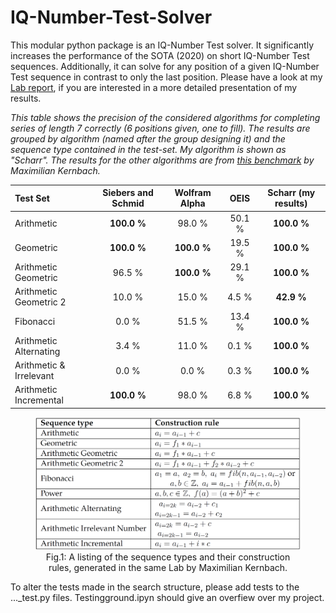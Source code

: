# IQ-Number-Test-Solver
This modular python package is an IQ-Number Test solver.
It significantly increases the performance of the SOTA (2020) on short IQ-Number Test sequences.
Additionally, it can solve for any position of a given IQ-Number Test sequence in contrast to only the last position.
Please have a look at my [Lab report](Lab_Report__MA_INF_4306_Solving_IQ_Number_Tests-1.pdf), if you are interested in a more detailed presentation of my results.

*This table shows the precision of the considered algorithms for completing series of length 7 correctly (6 positions given, one to fill).
The results are grouped by algorithm (named after the group designing it) and the sequence type contained in the test-set.
My algorithm is shown as "Scharr".
The results for the other algorithms are from [this benchmark](https://docs.google.com/spreadsheets/d/1NY_ty8dWDzet3DcqKVGQVRHnx7_T97Cotjfbeiu2IHc/edit#gid=0) by Maximilian Kernbach.*

|Test Set | Siebers and Schmid | Wolfram Alpha | OEIS | Scharr (my results)|
|:-----|:-----:|:-----:|:-----:|:-----:|
|Arithmetic | **100.0 \%** |  98.0 \% |  50.1 \% | **100.0 \%** |
|Geometric | **100.0 \%** | **100.0 \%** |  19.5 \% | **100.0 \%** |
|Arithmetic Geometric |  96.5 \% | **100.0 \%** |  29.1 \% | **100.0 \%** |
|Arithmetic Geometric 2 |  10.0 \% |  15.0 \% |   4.5 \% |  **42.9 \%** |
|Fibonacci |   0.0 \% |  51.5 \% |  13.4 \% | **100.0 \%** |
|Arithmetic Alternating |   3.4 \% |  11.0 \% |   0.1 \% | **100.0 \%** |
|Arithmetic \& Irrelevant |   0.0 \% |   0.0 \% |   0.3 \% | **100.0 \%** |
|Arithmetic Incremental | **100.0 \%** |  98.0 \% |   6.8 \% | **100.0 \%** |

<figure>
  <center>
    <img src="construction_table.png" style="width:740px;height=600px"
         alt="How the Test Sets are constructed">
    <figcaption>Fig.1: A listing of the sequence types and their construction rules, generated in the same Lab by Maximilian Kernbach.</figcaption>
  </center>
</figure>

To alter the tests made in the search structure, please add tests to the ..._test.py files.
Testingground.ipyn should give an overfiew over my project.
